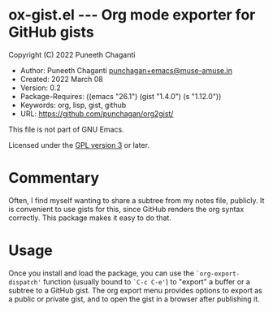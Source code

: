 # ox-gist.el --- Org mode exporter for GitHub gists

Copyright (C) 2022 Puneeth Chaganti

* Author: Puneeth Chaganti <punchagan+emacs@muse-amuse.in>
* Created: 2022 March 08
* Version: 0.2
* Package-Requires: ((emacs "26.1") (gist "1.4.0") (s "1.12.0"))
* Keywords: org, lisp, gist, github
* URL: https://github.com/punchagan/org2gist/

This file is not part of GNU Emacs.

Licensed under the [GPL version 3](http://www.gnu.org/licenses/) or later.

# Commentary

Often, I find myself wanting to share a subtree from my notes file,
publicly.  It is convenient to use gists for this, since GitHub renders the
org syntax correctly.  This package makes it easy to do that.

# Usage

Once you install and load the package, you can use the `` `org-export-dispatch' ``
function (usually bound to `` `C-c C-e' ``) to "export" a buffer or a subtree to a
GitHub gist.  The org export menu provides options to export as a public or
private gist, and to open the gist in a browser after publishing it.



